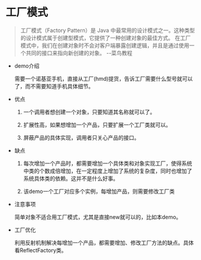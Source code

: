 # 工厂模式

> 工厂模式（Factory Pattern）是 Java 中最常用的设计模式之一。这种类型的设计模式属于创建型模式，它提供了一种创建对象的最佳方式。
> 在工厂模式中，我们在创建对象时不会对客户端暴露创建逻辑，并且是通过使用一个共同的接口来指向新创建的对象。  --菜鸟教程

- demo介绍

    需要一个诺基亚手机，直接从工厂(hmd)提货，告诉工厂需要什么型号就可以了，而不需要知道手机具体细节。

- 优点

    1. 一个调用者想创建一个对象，只要知道其名称就可以了。
    
    1. 扩展性高，如果想增加一个产品，只要扩展一个工厂类就可以。
    
    1. 屏蔽产品的具体实现，调用者只关心产品的接口。
    
- 缺点

    1. 每次增加一个产品时，都需要增加一个具体类和对象实现工厂，使得系统中类的个数成倍增加，在一定程度上增加了系统的复杂度，同时也增加了系统具体类的依赖。这并不是什么好事。
    
    1. 该demo一个工厂对应多个实例，每增加产品，则需要修改工厂类
    
- 注意事项

    简单对象不适合用工厂模式，尤其是直接new就可以的，比如本demo。

- 工厂优化

    利用反射机制解决每增加一个产品，都需要增加、修改工厂方法的缺点。具体看ReflectFactory类。